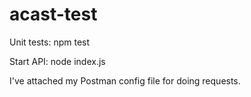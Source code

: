 # acast-test

Unit tests:
npm test

Start API:
node index.js

I've attached my Postman config file for doing requests. 
